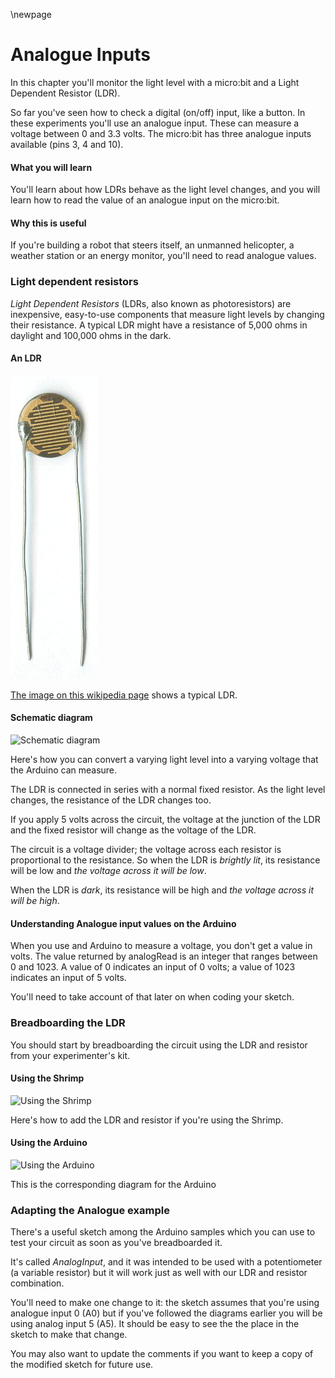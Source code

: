 \newpage

# Analogue Inputs

In this chapter you'll monitor the light
level with a micro:bit and a Light Dependent Resistor (LDR).

So far you've seen how to check a digital
(on/off) input, like a button. In these experiments you'll use an analogue
input. These can measure a voltage between 0 and 3.3 volts. The micro:bit has
three analogue inputs available (pins 3, 4 and 10).

#### What you will learn

You'll learn about how LDRs behave as the light level changes,
and you will learn how to read the value of an analogue input on the micro:bit.

#### Why this is useful

If you're building a robot that steers itself, an unmanned helicopter, a
weather station or an energy monitor, you'll need to read analogue
values.

### Light dependent resistors

*Light Dependent Resistors* (LDRs, also known as photoresistors) are inexpensive, easy-to-use
components that measure light levels by changing their resistance. A
typical LDR might have a resistance of 5,000 ohms in daylight and
100,000 ohms in the dark.

#### An LDR

![An LDR](images/LDR.jpg)

[The image on this wikipedia
page](http://en.wikipedia.org/wiki/Photoresistor) shows a typical LDR.

#### Schematic diagram

![Schematic diagram](images/just-ldr_schem.png)

Here's how you can convert a varying light level into a varying voltage
that the Arduino can measure.

The LDR is connected in series with a normal fixed resistor. As the
light level changes, the resistance of the LDR changes too.

If you apply 5 volts across the circuit, the voltage at the junction of
the LDR and the fixed resistor will change as the voltage of the LDR.

The circuit is a voltage divider; the voltage across each resistor is
proportional to the resistance. So when the LDR is *brightly lit*, its
resistance will be low and *the voltage across it will be low*.

When the LDR is *dark*, its resistance will be high and *the voltage
across it will be high*.

#### Understanding Analogue input values on the Arduino

When you use and Arduino to measure a voltage, you don't get a value in
volts. The value returned by analogRead is an integer that ranges
between 0 and 1023. A value of 0 indicates an input of 0 volts; a value
of 1023 indicates an input of 5 volts.

You'll need to take account of that later on when coding your sketch.

### Breadboarding the LDR

You should start by breadboarding the circuit using the LDR and resistor
from your experimenter's kit.

#### Using the Shrimp

![Using the Shrimp](images/shrimp-ldr_bb.png)

Here's how to add the LDR and resistor if you're using the Shrimp.

#### Using the Arduino

![Using the Arduino](images/arduino-ldr_bb.png)

This is the corresponding diagram for the Arduino

### Adapting the Analogue example

There's a useful sketch among the Arduino samples which you can use to
test your circuit as soon as you've breadboarded it.

It's called *AnalogInput*, and it was intended to be used with a
potentiometer (a variable resistor) but it will work just as well with
our LDR and resistor combination.

You'll need to make one change to it: the sketch assumes that you're
using analogue input 0 (A0) but if you've followed the diagrams earlier
you will be using analog input 5 (A5). It should be easy to see the the
place in the sketch to make that change.

You may also want to update the comments if you want to keep a copy of
the modified sketch for future use.
